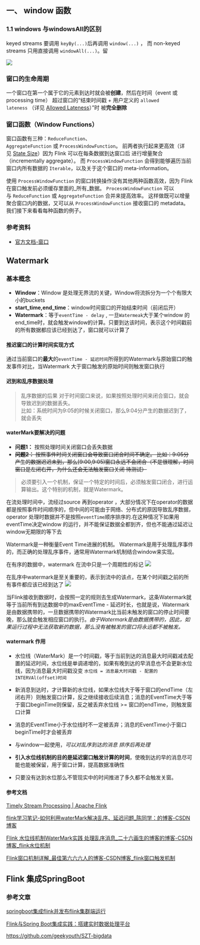 
## 一、 window 函数
### 1.1 windows 与windowsAll的区别
keyed streams 要调用 `keyBy(...)`后再调用 `window(...)` ， 而 non-keyed streams 只用直接调用 `windowAll(...)`。留

![](https://zhaosi-1253759587.cos.ap-nanjing.myqcloud.com/files/obsidian/picture/20231114171905.png)

### 窗口的生命周期

一个窗口在第一个属于它的元素到达时就会被**创建**，然后在时间（event 或 processing time） 超过窗口的“结束时间戳 + 用户定义的 `allowed lateness` （详见 [Allowed Lateness](https://nightlies.apache.org/flink/flink-docs-release-1.18/zh/docs/dev/datastream/operators/windows/#allowed-lateness)）”时 被**完全删除**


###  窗口函数（Window Functions）

窗口函数有三种：`ReduceFunction`、`AggregateFunction` 或 `ProcessWindowFunction`。 前两者执行起来更高效（详见 [State Size](https://nightlies.apache.org/flink/flink-docs-release-1.18/zh/docs/dev/datastream/operators/windows/#%e5%85%b3%e4%ba%8e%e7%8a%b6%e6%80%81%e5%a4%a7%e5%b0%8f%e7%9a%84%e8%80%83%e9%87%8f)）因为 Flink 可以在每条数据到达窗口后 进行增量聚合（incrementally aggregate）。 而 `ProcessWindowFunction` 会得到能够遍历当前窗口内所有数据的 `Iterable`，以及关于这个窗口的 meta-information。

使用 `ProcessWindowFunction` 的窗口转换操作没有其他两种函数高效，因为 Flink 在窗口触发前必须缓存里面的_所有_数据。 `ProcessWindowFunction` 可以与 `ReduceFunction` 或 `AggregateFunction` 合并来提高效率。 这样做既可以增量聚合窗口内的数据，又可以从 `ProcessWindowFunction` 接收窗口的 metadata。 我们接下来看看每种函数的例子。


### 参考资料

- [官方文档-窗口](https://nightlies.apache.org/flink/flink-docs-release-1.18/zh/docs/dev/datastream/operators/windows/)
## Watermark

### 基本概念
- **Window**：Window 是处理无界流的关键，Window将流拆分为一个个有限大小的buckets
- **start_time,end_time**：window时间窗口的开始结束时间（前闭后开）
- **Watermark**：等于`eventTime - delay` , 一旦`Watermeak`大于某个window 的end_time时，就会触发window的计算。只要到达该时间，表示这个时间戳前的所有数据都应该已经到达了，窗口就可以计算了

#### 推迟窗口的计算时间实现方式
通过当前窗口的**最大**的`eventTime - 延迟时间`所得到的Watermark与原始窗口的触发事件对比，当Watermark 大于窗口触发的原始时间则触发窗口执行

#### 迟到和乱序数据处理

>乱序数据的后果
>对于时间窗口来说，如果按照处理时间来闭合窗口，就会导致迟到的数据丢失。  
比如：系统时间为9:05的时候关闭窗口，那么9:04分产生的数据迟到了，就会丢失

#### waterMark要解决的问题
- **问题1：** 按照处理时间关闭窗口会丢失数据
- ~~**问题2：** 按照事件时间关闭窗口会导致窗口闭合时间不确定。  比如：9:05分产生的数据迟迟未到，那么[9:00,9:05)窗口永远不会闭合（不是很理解，时间窗口是左闭右开，为什么还会无法触发窗口关闭 待测试）~~

>必须要引入一个机制，保证一个特定的时间后，必须触发窗口闭合，进行运算输出。这个特别的机制，就是Watermark。

在流处理时间中，流经过source 再到operator ，大部分情况下在operator的数据都是按照事件时间顺序的，但中间的可能由于网络、分布式的原因导致乱序数据，operator 处理时数据并不是按照`eventTime`顺序排序的.在这种情况下如果用eventTime决定window 的运行，并不能保证数据全都到齐，但也不能通过延迟让window无期限的等下去

Watermark是一种衡量Event Time进展的机制。 Watermark是用于处理乱序事件的，而正确的处理乱序事件，通常用Watermark机制结合window来实现。

在有序的数据中，watermark 在流中只是一个周期性的标记
![](https://zhaosi-1253759587.cos.ap-nanjing.myqcloud.com/files/obsidian/picture/uTools_1662907309586.png)


在乱序中watermark是至关重要的，表示到流中的该点，在某个时间戳之前的所有事件都应该已经到达了
![](https://zhaosi-1253759587.cos.ap-nanjing.myqcloud.com/files/obsidian/picture/uTools_1662907533967.png)

当Flink接收到数据时，会按照一定的规则去生成Watermark，这条Watermark就等于当前所有到达数据中的maxEventTime - 延迟时长，也就是说，Watermark是由数据携带的，一旦数据携带的Watermark比当前未触发的窗口的停止时间要晚，那么就会触发相应窗口的执行。_由于Watermark是由数据携带的，因此，如果运行过程中无法获取新的数据，那么没有被触发的窗口将永远都不被触发。_

#### watermark 作用

-  水位线（WaterMark）是一个时间戳，等于当前到达的消息最大时间戳减去配置的延迟时间，水位线是单调递增的，如果有晚到达的早消息也不会更新水位线，因为消息最大时间戳没变 `水位线 = 消息最大时间戳 - 配置的INTERVAl(offset)时间`

-  新消息到达时，才计算新的水位线，如果水位线大于等于窗口的endTime（左闭右开）则触发窗口计算，反之继续接收后续消息；消息的EventTime大于等于窗口beginTime则保留，反之被丢弃水位线 >= 窗口的endTime，则触发窗口计算

- 消息的EventTime小于水位线时不一定被丢弃；消息的EventTime小于窗口beginTime时才会被丢弃

-  与window一起使用，_可以对乱序到达的消息 排序后再处理_

-  **引入水位线机制的目的是延迟窗口触发计算的时间**，使晚到达的早的消息尽可能也能被保留，用于窗口计算，提高数据准确性

- 只要没有达到水位那么不管现实中的时间推进了多久都不会触发关窗。

#### 参考文档
[Timely Stream Processing | Apache Flink](https://nightlies.apache.org/flink/flink-docs-release-1.15/docs/concepts/time/)

[flink学习笔记-如何利用waterMark解决乱序、延迟问题_陈同学：的博客-CSDN博客](https://blog.csdn.net/qq_26719997/article/details/105063444)

[ Flink 水位线机制WaterMark实践 处理乱序消息_二十六画生的博客的博客-CSDN博客_flink水位机制](https://programskills.blog.csdn.net/article/details/106876623)

[ Flink窗口机制详解_最佳第六六六人的博客-CSDN博客_flink窗口触发机制](https://blog.csdn.net/qq_43523503/article/details/114958569)


## Flink 集成SpringBoot


### 参考文章
[springboot集成flink并发布flink集群端运行](https://blog.csdn.net/guaotianxia/article/details/120885307)

[Flink与Spring Boot集成实践：搭建实时数据处理平台](https://juejin.cn/post/7299008858521141283#comment)



https://github.com/geekyouth/SZT-bigdata